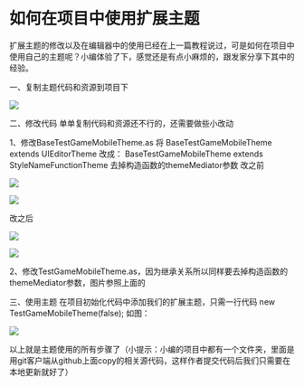 # 如何在项目中使用扩展主题

扩展主题的修改以及在编辑器中的使用已经在上一篇教程说过，可是如何在项目中使用自己的主题呢？小编体验了下，感觉还是有点小麻烦的，跟发家分享下其中的经验。

一、复制主题代码和资源到项目下

![](https://raw.githubusercontent.com/yuhengh/starling-builder-tutorial/cn/images/theme/01.png)

二、修改代码
单单复制代码和资源还不行的，还需要做些小改动

1、修改BaseTestGameMobileTheme.as
将 BaseTestGameMobileTheme extends UIEditorTheme
改成：
BaseTestGameMobileTheme extends StyleNameFunctionTheme
去掉构造函数的themeMediator参数
改之前

![](https://raw.githubusercontent.com/yuhengh/starling-builder-tutorial/cn/images/theme/02.png)

![](https://raw.githubusercontent.com/yuhengh/starling-builder-tutorial/cn/images/theme/03.png)

改之后

![](https://raw.githubusercontent.com/yuhengh/starling-builder-tutorial/cn/images/theme/04.png)

![](https://raw.githubusercontent.com/yuhengh/starling-builder-tutorial/cn/images/theme/05.png)

2、修改TestGameMobileTheme.as，因为继承关系所以同样要去掉构造函数的themeMediator参数，图片参照上面的


三、使用主题
在项目初始化代码中添加我们的扩展主题，只需一行代码
new TestGameMobileTheme(false);
如图：

![](https://raw.githubusercontent.com/yuhengh/starling-builder-tutorial/cn/images/theme/06.png)

以上就是主题使用的所有步骤了（小提示：小编的项目中都有一个文件夹，里面是用git客户端从github上面copy的相关源代码，这样作者提交代码后我们只需要在本地更新就好了）